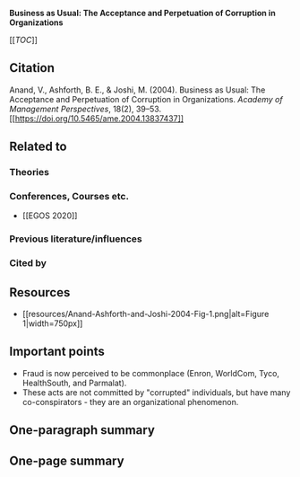**Business as Usual: The Acceptance and Perpetuation of Corruption in Organizations**

[[_TOC_]]

## Citation
Anand, V., Ashforth, B. E., & Joshi, M. (2004). Business as Usual: The Acceptance and Perpetuation of Corruption in Organizations. *Academy of Management Perspectives*, 18(2), 39–53. [[https://doi.org/10.5465/ame.2004.13837437]]

## Related to

### Theories

### Conferences, Courses etc.
* [[EGOS 2020]]

### Previous literature/influences

### Cited by

## Resources
* [[resources/Anand-Ashforth-and-Joshi-2004-Fig-1.png|alt=Figure 1|width=750px]]

## Important points
* Fraud is now perceived to be commonplace (Enron, WorldCom, Tyco, HealthSouth, and Parmalat).
* These acts are not committed by "corrupted" individuals, but have many co-conspirators - they are an organizational phenomenon.

## One-paragraph summary

## One-page summary